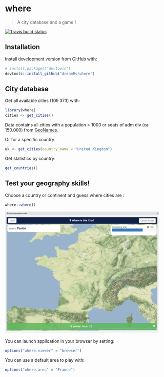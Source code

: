 # where

> A city database and a game !

[![Travis build status](https://travis-ci.org/dreamRs/where.svg?branch=master)](https://travis-ci.org/dreamRs/where)


## Installation

Install development version from [GitHub](https://github.com/) with:

``` r
# install.packages("devtools")
devtools::install_github("dreamRs/where")
```


## City database

Get all available cities (109 373) with:

``` r
library(where)
cities <- get_cities()
```

Data contains all cities with a population > 1000 or seats of adm div (ca 150.000) from [GeoNames](http://www.geonames.org/export/).


Or for a specific country:

```r
uk <- get_cities(country_name = "United Kingdom")
```


Get statistics by country:

```r
get_countries()
```


## Test your geography skills!

Choose a country or continent and guess where cities are :

``` r
where::where()
```

![](img/where.png)


You can launch application in your browser by setting:

```r
options("where.viewer" = "browser")
```

You can use a default area to play with:

```r
options("where.area" = "France")
```


